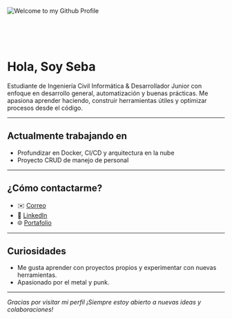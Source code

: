 
<img src="https://github.com/BrunnerLivio/brunnerlivio/blob/master/images/welcome.png?raw=true" style="max-width: 100%;" alt="Welcome to my Github Profile" />

<br><br><br>

# Hola, Soy Seba

Estudiante de Ingeniería Civil Informática & Desarrollador Junior con enfoque en desarrollo general, automatización y buenas prácticas. Me apasiona aprender haciendo, construir herramientas útiles y optimizar procesos desde el código.

---

## Actualmente trabajando en

- Profundizar en Docker, CI/CD y arquitectura en la nube
- Proyecto CRUD de manejo de personal

---

## ¿Cómo contactarme?

- ✉️ [Correo](mailto:sebastiancruzpomar@gmail.com)
- 💼 [LinkedIn](https://www.linkedin.com/in/sebacruz1)
- 🌐 [Portafolio](https://portafolio-react-bice.vercel.app) 

---

## Curiosidades

- Me gusta aprender con proyectos propios y experimentar con nuevas herramientas.
- Apasionado por el metal y punk.

---

_Gracias por visitar mi perfil ¡Siempre estoy abierto a nuevas ideas y colaboraciones!_
